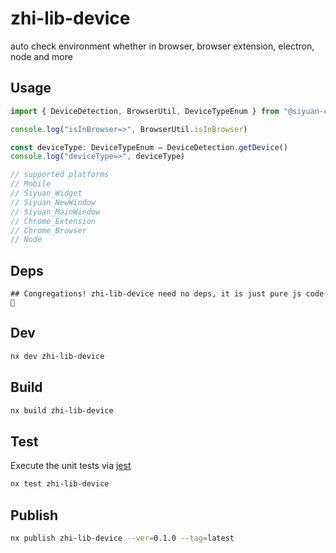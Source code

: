 # zhi-lib-device

auto check environment whether in browser, browser extension, electron, node and more

## Usage

```ts
import { DeviceDetection, BrowserUtil, DeviceTypeEnum } from "@siyuan-community/zhi-device"

console.log("isInBrowser=>", BrowserUtil.isInBrowser)

const deviceType: DeviceTypeEnum = DeviceDetection.getDevice()
console.log("deviceType=>", deviceType)

// supported platforms
// Mobile
// Siyuan_Widget
// Siyuan_NewWindow
// Siyuan_MainWindow
// Chrome_Extension
// Chrome_Browser
// Node
```

## Deps

```
## Congregations! zhi-lib-device need no deps, it is just pure js code 🎉
```

## Dev

```bash
nx dev zhi-lib-device
```

## Build

```bash
nx build zhi-lib-device
```

## Test

Execute the unit tests via [jest](https://jestjs.io/docs/getting-started#via-ts-jest)

```bash
nx test zhi-lib-device
```

## Publish

```bash
nx publish zhi-lib-device --ver=0.1.0 --tag=latest
```